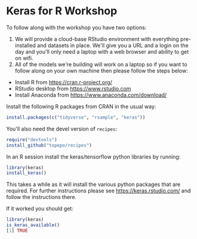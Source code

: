 # Keras for R Workshop

To follow along with the workshop you have two options:

1. We will provide a cloud-base RStudio environment with everything pre-installed and datasets in place. We'll give you a URL and a login on the day and you'll only need a laptop with a web browser and ability to get on wifi.
2. All of the models we're building will work on a laptop so if you want to follow along on your own machine then please follow the steps below:

* Install R from https://cran.r-project.org/
* RStudio desktop from https://www.rstudio.com
* Install Anaconda from https://www.anaconda.com/download/

Install the following R packages from CRAN in the usual way: 

```r
install.packages(c("tidyverse", "rsample", "keras"))
```

You'll also need the devel version of `recipes`:

```r
require("devtools")
install_github("topepo/recipes")
```

In an R session install the keras/tensorflow python libraries by running:

```r
library(keras)
install_keras()
```

This takes a while as it will install the various python packages that are required. For further instructions please see https://keras.rstudio.com/ and follow the instructions there.

If it worked you should get:

```r
library(keras)
is_keras_available()
[1] TRUE
```
